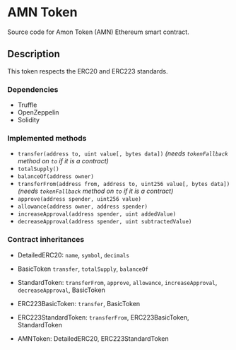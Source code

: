 # AMN Token

Source code for Amon Token (AMN) Ethereum smart contract.


## Description
This token respects the ERC20 and ERC223 standards.

### Dependencies
  - Truffle
  - OpenZeppelin
  - Solidity

### Implemented methods

- `transfer(address to, uint value[, bytes data])` *(needs `tokenFallback` method on `to` if it is a contract)*
- `totalSupply()`
- `balanceOf(address owner)`
- `transferFrom(address from, address to, uint256 value[, bytes data])` *(needs `tokenFallback` method on `to` if it is a contract)*
- `approve(address spender, uint256 value)`
- `allowance(address owner, address spender)`
- `increaseApproval(address spender, uint addedValue)`
- `decreaseApproval(address spender, uint subtractedValue)`

### Contract inheritances

- DetailedERC20:
`name`, `symbol`, `decimals`

- BasicToken
`transfer`, `totalSupply`, `balanceOf`

- StandardToken:
`transferFrom`, `approve`, `allowance`, `increaseApproval`, `decreaseApproval`, BasicToken

- ERC223BasicToken:
`transfer`, BasicToken

- ERC223StandardToken:
`transferFrom`, ERC223BasicToken, StandardToken

- AMNToken:
DetailedERC20, ERC223StandardToken
